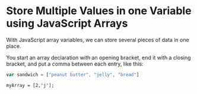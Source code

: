 # Store Multiple Values in one Variable using JavaScript Arrays
With JavaScript array variables, we can store several pieces of data in one place.

You start an array declaration with an opening bracket, end it with a closing bracket, and put a comma between each entry, like this:
```javascript
var sandwich = ["peanut butter", "jelly", "bread"]
```

`myArray = [2,'j'];`
